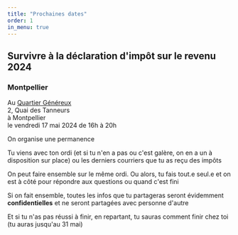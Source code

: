 ```yaml
---
title: "Prochaines dates"
order: 1
in_menu: true
---
```

## Survivre à la déclaration d'impôt sur le revenu 2024

### Montpellier

Au [Quartier Généreux](https://quartiergenereux.fr/)\
2, Quai des Tanneurs\
à Montpellier\
le vendredi 17 mai 2024 de 16h à 20h

On organise une permanence

Tu viens avec ton ordi (et si tu n'en a pas ou c'est galère, on en a un à disposition sur place) ou les derniers courriers que tu as reçu des impôts

On peut faire ensemble sur le même ordi. Ou alors, tu fais tout.e seul.e et on est à côté pour répondre aux questions ou quand c'est fini

Si on fait ensemble, toutes les infos que tu partageras seront évidemment **confidentielles** et ne seront partagées avec personne d'autre 

Et si tu n'as pas réussi à finir, en repartant, tu sauras comment finir chez toi (tu auras jusqu'au 31 mai) 